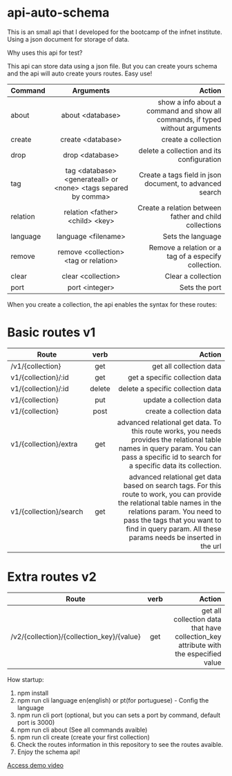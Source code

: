 # api-auto-schema
This is an small api that I developed for the bootcamp of the infnet institute. Using a json document for storage of data.

Why uses this api for test?

This api can store data using a json file. But you can create yours schema
and the api will auto create yours routes. Easy use!


| Command|Arguments|Action |
| - |:-:| -:|
| about | about \<database\> | show a info about a command and show all commands, if typed without arguments |
| create | create \<database\> | create a collection |
| drop| drop \<database\> | delete a collection and its configuration|
| tag| tag \<database\> \<generateall\> or \<none\> \<tags separed by comma\> |Create a tags field in json document, to advanced search|
| relation| relation \<father\> \<child\> \<key\>| Create a relation between father and child collections|
| language| language \<filename\>|Sets the language|
| remove| remove \<collection\> \<tag or relation\>|Remove a relation or a tag of a especify collection.|
| clear| clear \<collection\>|Clear a collection|
| port| port \<integer\>|Sets the port|


When you create a collection, the api enables the syntax for these routes:

# Basic routes v1

| Route|verb|Action |
| - |:-:| -:|
| /v1/{collection} | get | get all collection data |
| v1/{collection}/:id | get |get a specific collection data|
| v1/{collection}/:id | delete |delete a specific collection data|
| v1/{collection} | put | update a collection data|
| v1/{collection} | post | create a collection data|
| v1/{collection}/extra | get | advanced relational get data. To this route works, you needs provides the relational table names in query param. You can pass a specific id to search for a specific data its collection.|
| v1/{collection}/search | get | advanced relational get data based on search tags. For this route to work, you can  provide the relational table names in the relations param. You need to pass the tags that you want to find in query param. All these params needs be inserted in the url|

# Extra routes v2

| Route|verb|Action |
| - |:-:| -:|
| /v2/{collection}/{collection_key}/{value}| get | get all collection data that have collection_key attribute with the especified value|

How startup:

   1. npm install
   2. npm run cli language en(english) or pt(for portuguese) - Config the language
   3. npm run cli port <integer>(optional, but you can sets a port by command, default port is 3000)
   4. npm run cli about (See all commands avaible)
   5. npm run cli create <collectioname> (create your first collection)
   6. Check the routes information in this repository to see the routes avaible.
   7. Enjoy the schema api!


  [Access demo video](https://www.youtube.com/watch?v=pcUcxJkH4FE&t=117s)